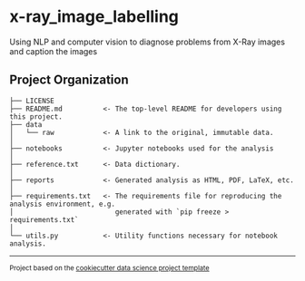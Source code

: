 x-ray_image_labelling
==============================

Using NLP and computer vision to diagnose problems from X-Ray images and caption the images

Project Organization
------------

    ├── LICENSE
    ├── README.md          <- The top-level README for developers using this project.
    ├── data
    │   └── raw            <- A link to the original, immutable data.
    │
    ├── notebooks          <- Jupyter notebooks used for the analysis
    │
    ├── reference.txt      <- Data dictionary.
    │
    ├── reports            <- Generated analysis as HTML, PDF, LaTeX, etc.
    │
    ├── requirements.txt   <- The requirements file for reproducing the analysis environment, e.g.
    │                         generated with `pip freeze > requirements.txt`
    │
    └── utils.py           <- Utility functions necessary for notebook analysis.


--------

<p><small>Project based on the <a target="_blank" href="https://drivendata.github.io/cookiecutter-data-science/">cookiecutter data science project template</a></small></p>
